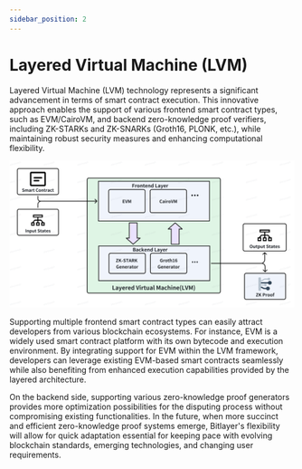 ```yaml
---
sidebar_position: 2
---
```


# Layered Virtual Machine (LVM)

Layered Virtual Machine (LVM) technology represents a significant advancement in terms of smart contract execution. This innovative approach enables the support of various frontend smart contract types, such as EVM/CairoVM, and backend zero-knowledge proof verifiers, including ZK-STARKs and ZK-SNARKs (Groth16, PLONK, etc.), while maintaining robust security measures and enhancing computational flexibility.

![Layered Virtual Machine](/img/BitlayerArchitecture/LVM.png)

Supporting multiple frontend smart contract types can easily attract developers from various blockchain ecosystems. For instance, EVM is a widely used smart contract platform with its own bytecode and execution environment. By integrating support for EVM within the LVM framework, developers can leverage existing EVM-based smart contracts seamlessly while also benefiting from enhanced execution capabilities provided by the layered architecture.

On the backend side, supporting various zero-knowledge proof generators provides more optimization possibilities for the disputing process without compromising existing functionalities. In the future, when more succinct and efficient zero-knowledge proof systems emerge, Bitlayer's flexibility will allow for quick adaptation essential for keeping pace with evolving blockchain standards, emerging technologies, and changing user requirements.
